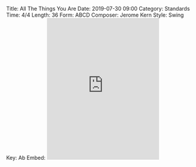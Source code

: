 Title: All The Things You Are
Date: 2019-07-30 09:00
Category: Standards
Time: 4/4
Length: 36
Form: ABCD
Composer: Jerome Kern
Style: Swing
Key: Ab
Embed: <iframe src="https://open.spotify.com/embed/user/thatdavidmiller/playlist/1rIAVxlZBZOYAoHfhhsT5M" width="300" height="380" frameborder="0" allowtransparency="true" allow="encrypted-media"></iframe>
